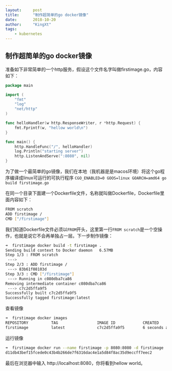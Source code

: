 ```yaml
---
layout:     post		
title:      "制作超简单的go docker镜像"		
date:       2018-10-20	
author:     "KingXt"		
tags:
    - kubernetes
---
```


## 制作超简单的go docker镜像

准备如下非常简单的一个http服务，假设这个文件名字叫做firstimage.go，内容如下：

``` go
package main

import (
	"fmt"
	"log"
	"net/http"
)

func helloHandler(w http.ResponseWriter, r *http.Request) {
	fmt.Fprintf(w, "hellow world\n")
}

func main() {
	http.HandleFunc("/", helloHandler)
	log.Println("starting server")
	http.ListenAndServe(":8080", nil)
}
```

为了做一个最简单的go镜像，我们在本地（我机器是是macos环境）将这个go程序编译成linux可运行的可执行程序
`CGO_ENABLED=0 GOOS=linux GOARCH=amd64 go build firstimage.go`

在同一个目录下面建一个Dockerfile文件，名称就叫做Dockerfile，Dockerfile里面内容如下：

``` bash
FROM scratch
ADD firstimage /
CMD ["/firstimage"]
```

我们知道Dockerfile文件必须以`FROM`开头，这里第一行`FROM scratch`是一个空操作，也就是说它不会再单独占一层。下一步制作镜像：

``` bash
➜  firstimage docker build -t firstimage .                                
Sending build context to Docker daemon   6.57MB
Step 1/3 : FROM scratch
 ---> 
Step 2/3 : ADD firstimage /
 ---> 83b61f08103d
Step 3/3 : CMD ["/firstimage"]
 ---> Running in c080dba7ca86
Removing intermediate container c080dba7ca86
 ---> c7c2d5ffa9f5
Successfully built c7c2d5ffa9f5
Successfully tagged firstimage:latest
```

查看镜像

``` bash
➜  firstimage docker images
REPOSITORY          TAG                 IMAGE ID            CREATED             SIZE
firstimage          latest              c7c2d5ffa9f5        6 seconds ago       6.57MB
```
运行镜像

``` bash
➜  firstimage docker run --name firstimage -p 8080:8080 -d firstimage
d11db43bef15fcede0c43b4b266de7f6316dac4e1a5d84f8ac35d9eccff7eec2
```

最后在浏览器中输入 http://localhost:8080，你将看到hellow world。
